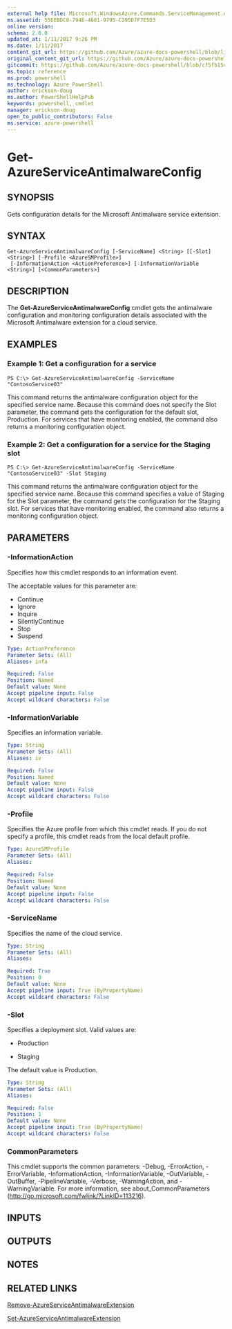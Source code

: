 ```yaml
---
external help file: Microsoft.WindowsAzure.Commands.ServiceManagement.dll-Help.xml
ms.assetid: 55EEBDC0-794E-4681-9795-C295D7F7E5D3
online version: 
schema: 2.0.0
updated_at: 1/11/2017 9:26 PM
ms.date: 1/11/2017
content_git_url: https://github.com/Azure/azure-docs-powershell/blob/live/azureps-cmdlets-docs/ServiceManagement/Azure.Service/v3.3.0/Get-AzureServiceAntimalwareConfig.md
original_content_git_url: https://github.com/Azure/azure-docs-powershell/blob/live/azureps-cmdlets-docs/ServiceManagement/Azure.Service/v3.3.0/Get-AzureServiceAntimalwareConfig.md
gitcommit: https://github.com/Azure/azure-docs-powershell/blob/cf5fb15dcd1fe2c86458f47e1a11dc88817021fc/azureps-cmdlets-docs/ServiceManagement/Azure.Service/v3.3.0/Get-AzureServiceAntimalwareConfig.md
ms.topic: reference
ms.prod: powershell
ms.technology: Azure PowerShell
author: erickson-doug
ms.author: PowerShellHelpPub
keywords: powershell, cmdlet
manager: erickson-doug
open_to_public_contributors: False
ms.service: azure-powershell
---
```


# Get-AzureServiceAntimalwareConfig

## SYNOPSIS
Gets configuration details for the Microsoft Antimalware service extension.

## SYNTAX

```
Get-AzureServiceAntimalwareConfig [-ServiceName] <String> [[-Slot] <String>] [-Profile <AzureSMProfile>]
 [-InformationAction <ActionPreference>] [-InformationVariable <String>] [<CommonParameters>]
```

## DESCRIPTION
The **Get-AzureServiceAntimalwareConfig** cmdlet gets the antimalware configuration and monitoring configuration details associated with the Microsoft Antimalware extension for a cloud service.

## EXAMPLES

### Example 1: Get a configuration for a service
```
PS C:\> Get-AzureServiceAntimalwareConfig -ServiceName "ContosoService03"
```

This command returns the antimalware configuration object for the specified service name.
Because this command does not specify the Slot parameter, the command gets the configuration for the default slot, Production.
For services that have monitoring enabled, the command also returns a monitoring configuration object.

### Example 2: Get a configuration for a service for the Staging slot
```
PS C:\> Get-AzureServiceAntimalwareConfig -ServiceName "ContosoService03" -Slot Staging
```

This command returns the antimalware configuration object for the specified service name.
Because this command specifies a value of Staging for the Slot parameter, the command gets the configuration for the Staging slot.
For services that have monitoring enabled, the command also returns a monitoring configuration object.

## PARAMETERS

### -InformationAction
Specifies how this cmdlet responds to an information event.

The acceptable values for this parameter are:

- Continue
- Ignore
- Inquire
- SilentlyContinue
- Stop
- Suspend

```yaml
Type: ActionPreference
Parameter Sets: (All)
Aliases: infa

Required: False
Position: Named
Default value: None
Accept pipeline input: False
Accept wildcard characters: False
```

### -InformationVariable
Specifies an information variable.

```yaml
Type: String
Parameter Sets: (All)
Aliases: iv

Required: False
Position: Named
Default value: None
Accept pipeline input: False
Accept wildcard characters: False
```

### -Profile
Specifies the Azure profile from which this cmdlet reads.
If you do not specify a profile, this cmdlet reads from the local default profile.

```yaml
Type: AzureSMProfile
Parameter Sets: (All)
Aliases: 

Required: False
Position: Named
Default value: None
Accept pipeline input: False
Accept wildcard characters: False
```

### -ServiceName
Specifies the name of the cloud service.

```yaml
Type: String
Parameter Sets: (All)
Aliases: 

Required: True
Position: 0
Default value: None
Accept pipeline input: True (ByPropertyName)
Accept wildcard characters: False
```

### -Slot
Specifies a deployment slot.
Valid values are: 


- Production

- Staging


The default value is Production.

```yaml
Type: String
Parameter Sets: (All)
Aliases: 

Required: False
Position: 1
Default value: None
Accept pipeline input: True (ByPropertyName)
Accept wildcard characters: False
```

### CommonParameters
This cmdlet supports the common parameters: -Debug, -ErrorAction, -ErrorVariable, -InformationAction, -InformationVariable, -OutVariable, -OutBuffer, -PipelineVariable, -Verbose, -WarningAction, and -WarningVariable. For more information, see about_CommonParameters (http://go.microsoft.com/fwlink/?LinkID=113216).

## INPUTS

## OUTPUTS

## NOTES

## RELATED LINKS

[Remove-AzureServiceAntimalwareExtension](xref:ServiceManagement/Azure.Service/v3.3.0/Remove-AzureServiceAntimalwareExtension.md)

[Set-AzureServiceAntimalwareExtension](xref:ServiceManagement/Azure.Service/v3.3.0/Set-AzureServiceAntimalwareExtension.md)


